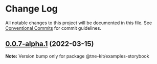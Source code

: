 # Change Log

All notable changes to this project will be documented in this file.
See [Conventional Commits](https://conventionalcommits.org) for commit guidelines.

## [0.0.7-alpha.1](https://github.com/nefayran/Way/compare/@tne-kit/examples-storybook@0.0.7-alpha.0...@tne-kit/examples-storybook@0.0.7-alpha.1) (2022-03-15)

**Note:** Version bump only for package @tne-kit/examples-storybook
